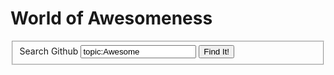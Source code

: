 ﻿# World of Awesomeness

<form method="POST" action="/SearchResults">
	<fieldset>
		<label for="Query">Search Github</label>
		<input type=text id="Query" name="Query" value="topic:Awesome"/> <button type="submit">Find It!</button>
	</fieldset>
</form>